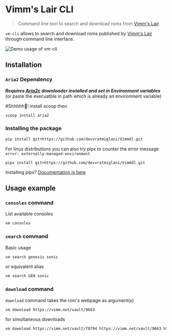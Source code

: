 # Vimm's Lair CLI
> Command line tool to search and download roms from [Vimm's Lair](https://vimm.net/).

`vm-cli` allows to search and download roms published by [Vimm's Lair](https://vimm.net/) through command line interface.

![Demo usage of vm-cli](https://raw.githubusercontent.com/devvratmiglani/Vimmdl/main/vmshowff10.gif)


## Installation

### `Aria2` Dependency
_**Requires [Aria2c](https://github.com/aria2/aria2/releases/tag/release-1.37.0) downloader installed and set in Environment variables**_ 
(or paste the execuatble in path which is already an environment variable)

#Shhhhh🤫! install scoop then

```sh 
scoop install aria2
```
### Installing the package

```sh
pip install git+https://github.com/devvratmiglani/Vimmdl.git
```
For linux distributions you can also try pipx to counter the error message `error: externally-managed-environment`
```
pipx install git+https://github.com/devvratmiglani/Vimmdl.git
```
Installing pipx?
[Documentation is here](https://github.com/pypa/pipx)

## Usage example

### `consoles` command

List available consoles

```sh
vm consoles
```

### `search` command

Basic usage
```sh
vm search genesis sonic
```
or equivalent alias

```sh
vm search GEN sonic
```
### `download` command

`download` command takes the rom's webpage as argument(s)
```sh
vm download https://vimm.net/vault/9663
```
for simultaneous downloads
```sh
vm download https://vimm.net/vault/70794 https://vimm.net/vault/9663 https://vimm.net/vault/68873
```
